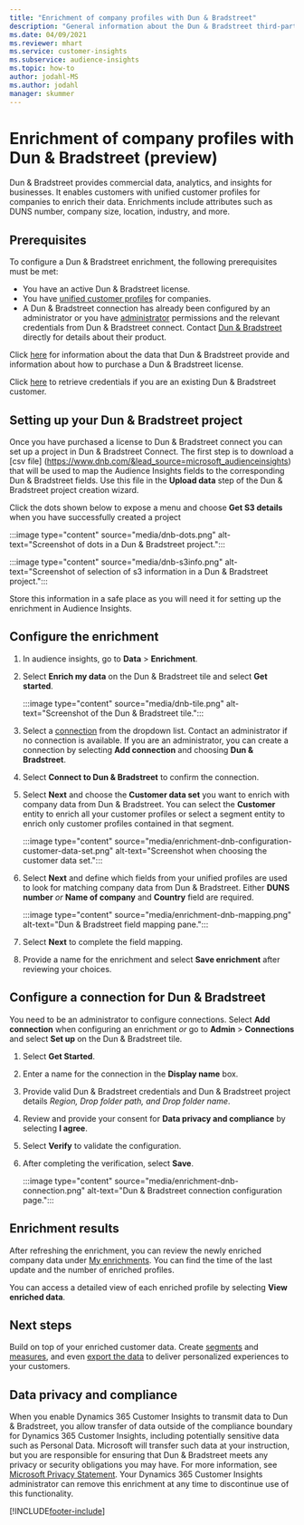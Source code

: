 ```yaml
---
title: "Enrichment of company profiles with Dun & Bradstreet"
description: "General information about the Dun & Bradstreet third-party enrichment."
ms.date: 04/09/2021
ms.reviewer: mhart
ms.service: customer-insights
ms.subservice: audience-insights
ms.topic: how-to
author: jodahl-MS
ms.author: jodahl
manager: skummer
---
```


# Enrichment of company profiles with Dun & Bradstreet (preview)

Dun & Bradstreet provides commercial data, analytics, and insights for businesses. It enables customers with unified customer profiles for companies to enrich their data. Enrichments include attributes such as DUNS number, company size, location, industry, and more.

## Prerequisites

To configure a Dun & Bradstreet enrichment, the following prerequisites must be met:

- You have an active Dun & Bradstreet license.
- You have [unified customer profiles](customer-profiles.md) for companies.
- A Dun & Bradstreet connection has already been configured by an administrator or you have [administrator](permissions.md#administrator) permissions and the relevant credentials from Dun & Bradstreet connect. Contact [Dun & Bradstreet](https://www.dnb.com/&lead_source=microsoft_audienceinsights) directly for details about their product.

Click [here](https://www.dnb.com/&lead_source=microsoft_audienceinsights) for information about the data that Dun & Bradstreet provide and information about how to purchase a Dun & Bradstreet license.

Click [here](https://sso.dnb.com/signin/forgot-password&lead_source=microsoft_audienceinsights) to retrieve credentials if you are an existing Dun & Bradstreet customer.

## Setting up your Dun & Bradstreet project

Once you have purchased a license to Dun & Bradstreet connect you can set up a project in Dun & Bradstreet Connect. The first step is to download a [csv file] (https://www.dnb.com/&lead_source=microsoft_audienceinsights) that will be used to map the Audience Insights fields to the corresponding Dun & Bradstreet fields. Use this file in the **Upload data** step of the Dun & Bradstreet project creation wizard. 

Click the dots shown below to expose a menu and choose **Get S3 details** when you have successfully created a project

 :::image type="content" source="media/dnb-dots.png" alt-text="Screenshot of dots in a Dun & Bradstreet project.":::
 
 :::image type="content" source="media/dnb-s3info.png" alt-text="Screenshot of selection of s3 information in a Dun & Bradstreet project.":::

Store this information in a safe place as you will need it for setting up the enrichment in Audience Insights.

<!---  
In Dun & Bradstreet Connect follow these steps:

1. Click *Create new project* and provide a project name.
2. Click next, choose a name for your data, and upload the csv file that you downloaded above.
3. 

--->

## Configure the enrichment

1. In audience insights, go to **Data** > **Enrichment**.

1. Select **Enrich my data** on the Dun & Bradstreet tile and select **Get started**.

   :::image type="content" source="media/dnb-tile.png" alt-text="Screenshot of the Dun & Bradstreet tile.":::

1. Select a [connection](connections.md) from the dropdown list. Contact an administrator if no connection is available. If you are an administrator, you can create a connection by selecting **Add connection** and choosing **Dun & Bradstreet**. 

1. Select **Connect to Dun & Bradstreet** to confirm the connection.

1. Select **Next** and choose the **Customer data set** you want to enrich with company data from Dun & Bradstreet. You can select the **Customer** entity to enrich all your customer profiles or select a segment entity to enrich only customer profiles contained in that segment.

    :::image type="content" source="media/enrichment-dnb-configuration-customer-data-set.png" alt-text="Screenshot when choosing the customer data set.":::

1. Select **Next** and define which fields from your unified profiles are used to look for matching company data from Dun & Bradstreet. Either **DUNS number** *or* **Name of company** and **Country** field are required. 

   :::image type="content" source="media/enrichment-dnb-mapping.png" alt-text="Dun & Bradstreet field mapping pane.":::

1. Select **Next** to complete the field mapping.

1. Provide a name for the enrichment and select **Save enrichment** after reviewing your choices.


## Configure a connection for Dun & Bradstreet 

You need to be an administrator to configure connections. Select **Add connection** when configuring an enrichment *or* go to **Admin** > **Connections** and select **Set up** on the Dun & Bradstreet tile.

1. Select **Get Started**. 

1. Enter a name for the connection in the **Display name** box.

1. Provide valid Dun & Bradstreet credentials and Dun & Bradstreet project details *Region, Drop folder path, and Drop folder name*.

1. Review and provide your consent for **Data privacy and compliance** by selecting **I agree**.

1. Select **Verify** to validate the configuration.

1. After completing the verification, select **Save**.
   
   :::image type="content" source="media/enrichment-dnb-connection.png" alt-text="Dun & Bradstreet connection configuration page.":::

## Enrichment results

After refreshing the enrichment, you can review the newly enriched company data under [My enrichments](enrichment-hub.md). You can find the time of the last update and the number of enriched profiles.

You can access a detailed view of each enriched profile by selecting **View enriched data**.

## Next steps

Build on top of your enriched customer data. Create [segments](segments.md) and [measures](measures.md), and even [export the data](export-destinations.md) to deliver personalized experiences to your customers.

## Data privacy and compliance

When you enable Dynamics 365 Customer Insights to transmit data to Dun & Bradstreet, you allow transfer of data outside of the compliance boundary for Dynamics 365 Customer Insights, including potentially sensitive data such as Personal Data. Microsoft will transfer such data at your instruction, but you are responsible for ensuring that Dun & Bradstreet meets any privacy or security obligations you may have. For more information, see [Microsoft Privacy Statement](https://go.microsoft.com/fwlink/?linkid=396732).
Your Dynamics 365 Customer Insights administrator can remove this enrichment at any time to discontinue use of this functionality.


[!INCLUDE[footer-include](../includes/footer-banner.md)]
